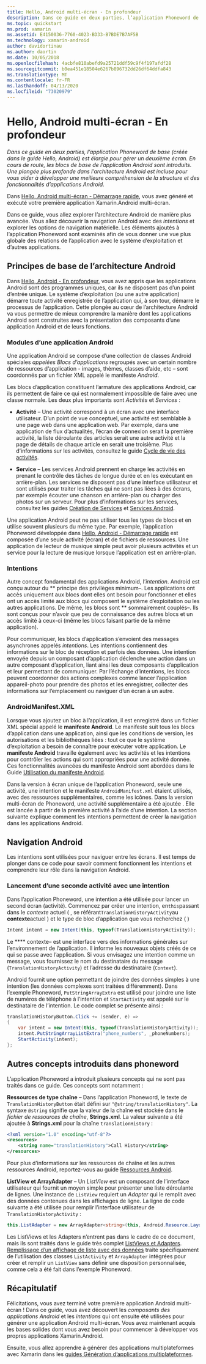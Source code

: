 ```yaml
---
title: Hello, Android multi-écran - En profondeur
description: Dans ce guide en deux parties, l’application Phoneword de base (créée dans le guide Hello, Android) est étendue de manière à gérer un second écran. Vous y découvrirez également les composants d’une application Android. Vous allez plonger au cœur de l’architecture Android afin de mieux comprendre la structure et les fonctionnalités des applications Android.
ms.topic: quickstart
ms.prod: xamarin
ms.assetid: E4150036-7760-4023-BD33-B7BDE7B7AF5B
ms.technology: xamarin-android
author: davidortinau
ms.author: daortin
ms.date: 10/05/2018
ms.openlocfilehash: 4acbfe810abefd9a25721ddf59c9f4f197afdf28
ms.sourcegitcommit: b0ea451e18504e6267b896732dd26df64ddfa843
ms.translationtype: MT
ms.contentlocale: fr-FR
ms.lasthandoff: 04/13/2020
ms.locfileid: "73020979"
---
```

# <a name="hello-android-multiscreen-deep-dive"></a>Hello, Android multi-écran - En profondeur

_Dans ce guide en deux parties, l’application Phoneword de base (créée dans le guide Hello, Android) est élargie pour gérer un deuxième écran. En cours de route, les blocs de base de l’application Android sont introduits. Une plongée plus profonde dans l’architecture Android est incluse pour vous aider à développer une meilleure compréhension de la structure et des fonctionnalités d’applications Android._

Dans [Hello, Android multi-écran - Démarrage rapide](~/android/get-started/hello-android-multiscreen/hello-android-multiscreen-quickstart.md), vous avez généré et exécuté votre première application Xamarin.Android multi-écran.

Dans ce guide, vous allez explorer l’architecture Android de manière plus avancée. Vous allez découvrir la navigation Android avec des *intentions* et explorer les options de navigation matérielle. Les éléments ajoutés à l’application Phoneword sont examinés afin de vous donner une vue plus globale des relations de l’application avec le système d’exploitation et d’autres applications.

## <a name="android-architecture-basics"></a>Principes de base de l’architecture Android

Dans [Hello, Android - En profondeur](~/android/get-started/hello-android/hello-android-deepdive.md), vous avez appris que les applications Android sont des programmes uniques, car ils ne disposent pas d’un point d’entrée unique. Le système d’exploitation (ou une autre application) démarre toute activité enregistrée de l’application qui, à son tour, démarre le processus de l’application. Cette plongée au cœur de l’architecture Android va vous permettre de mieux comprendre la manière dont les applications Android sont construites avec la présentation des composants d’une application Android et de leurs fonctions.

### <a name="android-application-building-blocks"></a>Modules d’une application Android

Une application Android se compose d’une collection de classes Android spéciales *appelées Blocs d’applications* regroupés avec un certain nombre de ressources d’application - images, thèmes, classes d’aide, etc &ndash; sont coordonnés par un fichier XML appelé le manifeste *Android*.

Les blocs d’application constituent l’armature des applications Android, car ils permettent de faire ce qui est normalement impossible de faire avec une classe normale. Les deux plus importants sont _Activités_ et _Services_ :

- **Activité** &ndash; Une activité correspond à un écran avec une interface utilisateur. D’un point de vue conceptuel, une activité est semblable à une page web dans une application web. Par exemple, dans une application de flux d’actualités, l’écran de connexion serait la première activité, la liste déroulante des articles serait une autre activité et la page de détails de chaque article en serait une troisième. Plus d’informations sur les activités, consultez le guide [Cycle de vie des activités](~/android/app-fundamentals/activity-lifecycle/index.md).

- **Service** &ndash; Les services Android prennent en charge les activités en prenant le contrôle des tâches de longue durée et en les exécutant en arrière-plan. Les services ne disposent pas d’une interface utilisateur et sont utilisés pour traiter les tâches qui ne sont pas liées à des écrans, par exemple écouter une chanson en arrière-plan ou charger des photos sur un serveur. Pour plus d’informations sur les services, consultez les guides [Création de Services](~/android/app-fundamentals/services/index.md) et [Services Android](~/android/app-fundamentals/services/index.md).

Une application Android peut ne pas utiliser tous les types de blocs et en utilise souvent plusieurs du même type. Par exemple, l’application Phoneword développée dans [Hello, Android - Démarrage rapide](~/android/get-started/hello-android/hello-android-quickstart.md) est composée d’une seule activité (écran) et de fichiers de ressources. Une application de lecteur de musique simple peut avoir plusieurs activités et un service pour la lecture de musique lorsque l’application est en arrière-plan.

### <a name="intents"></a>Intentions

Autre concept fondamental des applications Android, l’*intention*.
Android est conçu autour du ** principe des privilèges minimum&ndash;. Les applications ont accès uniquement aux blocs dont elles ont besoin pour fonctionner et elles ont un accès limité aux blocs qui composent le système d’exploitation ou les autres applications. De même, les blocs sont ** sommairement couplés&ndash;. Ils sont conçus pour n’avoir que peu de connaissance des autres blocs et un accès limité à ceux-ci (même les blocs faisant partie de la même application).

Pour communiquer, les blocs d’application s’envoient des messages asynchrones appelés *intentions*. Les intentions contiennent des informations sur le bloc de réception et parfois des données. Une intention envoyée depuis un composant d’application déclenche une action dans un autre composant d’application, liant ainsi les deux composants d’application et leur permettant de communiquer. Par l’échange d’intentions, les blocs peuvent coordonner des actions complexes comme lancer l’application appareil-photo pour prendre des photos et les enregistrer, collecter des informations sur l’emplacement ou naviguer d’un écran à un autre.

### <a name="androidmanifestxml"></a>AndroidManifest.XML

Lorsque vous ajoutez un bloc à l’application, il est enregistré dans un fichier XML spécial appelé le **manifeste Android**. Le manifeste suit tous les blocs d’application dans une application, ainsi que les conditions de version, les autorisations et les bibliothèques liées : tout ce que le système d’exploitation a besoin de connaître pour exécuter votre application. Le **manifeste Android** travaille également avec les activités et les intentions pour contrôler les actions qui sont appropriées pour une activité donnée. Ces fonctionnalités avancées du manifeste Android sont abordées dans le Guide [Utilisation du manifeste Android](~/android/platform/android-manifest.md).

Dans la version à écran unique de l’application Phoneword, seule une activité, une intention et le manifeste `AndroidManifest.xml` étaient utilisés, avec des ressources supplémentaires, comme les icônes. Dans la version multi-écran de Phoneword, une activité supplémentaire a été ajoutée . Elle est lancée à partir de la première activité à l’aide d’une intention. La section suivante explique comment les intentions permettent de créer la navigation dans les applications Android.

## <a name="android-navigation"></a>Navigation Android

Les intentions sont utilisées pour naviguer entre les écrans. Il est temps de plonger dans ce code pour savoir comment fonctionnent les intentions et comprendre leur rôle dans la navigation Android.

### <a name="launching-a-second-activity-with-an-intent"></a>Lancement d’une seconde activité avec une intention

Dans l’application Phoneword, une intention a été utilisée pour lancer un second écran (activité). Commencez par créer une intention, en`this`passant dans le *contexte* actuel ( , se référant`TranslationHistoryActivity`au **contexte**actuel ) et le type de bloc d’application que vous recherchez ( )

```csharp
Intent intent = new Intent(this, typeof(TranslationHistoryActivity));
```

Le **** contexte&ndash; est une interface vers des informations générales sur l’environnement de l’application. Il informe les nouveaux objets créés de ce qui se passe avec l’application. Si vous envisagez une intention comme un message, vous fournissez le nom du destinataire du message (`TranslationHistoryActivity`) et l’adresse du destinataire (`Context`).

Android fournit une option permettant de joindre des données simples à une intention (les données complexes sont traitées différemment). Dans l’exemple Phoneword, `PutStringArrayExtra` est utilisé pour joindre une liste de numéros de téléphone à l’intention et `StartActivity` est appelé sur le destinataire de l’intention. Le code complet se présente ainsi :

```csharp
translationHistoryButton.Click += (sender, e) =>
{
    var intent = new Intent(this, typeof(TranslationHistoryActivity));
    intent.PutStringArrayListExtra("phone_numbers", _phoneNumbers);
    StartActivity(intent);
};
```

## <a name="additional-concepts-introduced-in-phoneword"></a>Autres concepts introduits dans phoneword

L’application Phoneword a introduit plusieurs concepts qui ne sont pas traités dans ce guide. Ces concepts sont notamment :

**Ressources de type chaîne** &ndash; Dans l’application Phoneword, le texte de `TranslationHistoryButton` était défini sur `"@string/translationHistory"`. La syntaxe `@string` signifie que la valeur de la chaîne est stockée dans le _fichier de ressources de chaîne_, **Strings.xml**. La valeur suivante a été ajoutée à **Strings.xml** pour la chaîne `translationHistory` :

```xml
<?xml version="1.0" encoding="utf-8"?>
<resources>
    <string name="translationHistory">Call History</string>
</resources>
```

Pour plus d’informations sur les ressources de chaîne et les autres ressources Android, reportez-vous au guide [Ressources Android](~/android/app-fundamentals/resources-in-android/index.md).

**ListView et ArrayAdapter** &ndash; Un _ListView_ est un composant de l’interface utilisateur qui fournit un moyen simple pour présenter une liste déroulante de lignes. Une instance de `ListView` requiert un _Adapter_ qui le remplit avec des données contenues dans les affichages de ligne. La ligne de code suivante a été utilisée pour remplir l’interface utilisateur de `TranslationHistoryActivity` :

```csharp
this.ListAdapter = new ArrayAdapter<string>(this, Android.Resource.Layout.SimpleListItem1, phoneNumbers);
```

Les ListViews et les Adapters n’entrent pas dans le cadre de ce document, mais ils sont traités dans le guide très complet [ListViews et Adapters](~/android/user-interface/layouts/list-view/index.md).
[Remplissage d’un affichage de liste avec des données](~/android/user-interface/layouts/list-view/populating.md) traite spécifiquement de l’utilisation des classes `ListActivity` et `ArrayAdapter` intégrées pour créer et remplir un `ListView` sans définir une disposition personnalisée, comme cela a été fait dans l’exemple Phoneword.

## <a name="summary"></a>Récapitulatif

Félicitations, vous avez terminé votre première application Android multi-écran ! Dans ce guide, vous avez découvert les *composants des applications Android* et les *intentions* qui ont ensuite été utilisées pour générer une application Android multi-écran. Vous avez maintenant acquis les bases solides dont vous avez besoin pour commencer à développer vos propres applications Xamarin.Android.

Ensuite, vous allez apprendre à générer des applications multiplateformes avec Xamarin dans les [guides Génération d’applications multiplateformes](~/cross-platform/app-fundamentals/building-cross-platform-applications/index.md).

